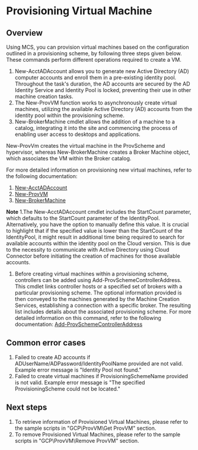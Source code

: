 # Provisioning Virtual Machine
## Overview
Using MCS, you can provision virtual machines based on the configuration outlined in a provisioning scheme, by following three steps given below. These commands perform different operations required to create a VM.
1. New-AcctADAccount allows you to generate new Active Directory (AD) computer accounts and enroll them in a pre-existing identity pool. Throughout the task's duration, the AD accounts are secured by the AD Identity Service and Identity Pool is locked, preventing their use in other machine creation tasks. 
2. The New-ProvVM function works to asynchronously create virtual machines, utilizing the available Active Directory (AD) accounts from the identity pool within the provisioning scheme.
3. New-BrokerMachine cmdlet allows the addition of a machine to a catalog, integrating it into the site and commencing the process of enabling user access to desktops and applications.
 
New-ProvVm creates the virtual machine in the ProvScheme and hypervisor, whereas New-BrokerMachine creates a Broker Machine object, which associates the VM within the Broker catalog. 

For more detailed information on provisioning new virtual machines, refer to the following documentation:
1. [New-AcctADAccount](https://developer-docs.citrix.com/en-us/citrix-virtual-apps-desktops-sdk/current-release/ADIdentity/New-AcctADAccount.html)
2. [New-ProvVM](https://developer-docs.citrix.com/en-us/citrix-virtual-apps-desktops-sdk/current-release/MachineCreation/New-ProvVM.html)
3. [New-BrokerMachine](https://developer-docs.citrix.com/en-us/citrix-virtual-apps-desktops-sdk/current-release/Broker/New-BrokerMachine.html)

**Note**
1.The New-AcctADAccount cmdlet includes the StartCount parameter, which defaults to the StartCount parameter of the IdentityPool. Alternatively, you have the option to manually define this value. It is crucial to highlight that if the specified value is lower than the StartCount of the IdentityPool, it might result in additional time being required to search for available accounts within the identity pool on the Cloud version. This is due to the necessity to communicate with Active Directory using Cloud Connector before initiating the creation of machines for those available accounts.

1. Before creating virtual machines within a provisioning scheme, controllers can be added using Add-ProvSchemeControllerAddress. This cmdlet links controller hosts or a specified set of brokers with a particular provisioning scheme. The optional information provided is then conveyed to the machines generated by the Machine Creation Services, establishing a connection with a specific broker. The resulting list includes details about the associated provisioning scheme. For more detailed information on this command, refer to the following documentation:
[Add-ProvSchemeControllerAddress](https://developer-docs.citrix.com/en-us/citrix-daas-sdk/machinecreation/add-provschemecontrolleraddress)

## Common error cases
1. Failed to create AD accounts if ADUserName/ADPassword/IdentityPoolName provided are not valid. Example error message is "Identity Pool not found."
2. Failed to create virtual machines if ProvisioningSchemeName provided is not valid. Example error message is "The specified ProvisioningScheme could not be located."

## Next steps
1. To retrieve information of Provisioned Virtual Machines, please refer to the sample scripts in "GCP\ProvVM\Get ProvVM" section.
2. To remove Provisioned Virtual Machines, please refer to the sample scripts in "GCP\ProvVM\Remove ProvVM" section.